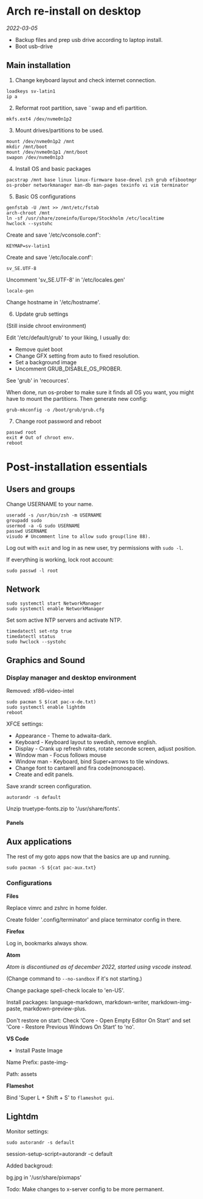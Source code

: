 # Arch re-install on desktop

*2022-03-05*

- Backup files and prep usb drive according to laptop install.
- Boot usb-drive

## Main installation

1. Change keyboard layout and check internet connection.

```
loadkeys sv-latin1
ip a
```

2. Reformat root partition, save ¨swap and efi partition.

```
mkfs.ext4 /dev/nvme0n1p2
```

3. Mount drives/partitions to be used.

```
mount /dev/nvme0n1p2 /mnt
mkdir /mnt/boot
mount /dev/nvme0n1p1 /mnt/boot
swapon /dev/nvme0n1p3
```

4. Install OS and basic packages

```
pacstrap /mnt base linux linux-firmware base-devel zsh grub efibootmgr os-prober networkmanager man-db man-pages texinfo vi vim terminator
```

5. Basic OS configurations

```
genfstab -U /mnt >> /mnt/etc/fstab
arch-chroot /mnt
ln -sf /usr/share/zoneinfo/Europe/Stockholm /etc/localtime
hwclock --systohc
```

Create and save '/etc/vconsole.conf':

```
KEYMAP=sv-latin1
```

Create and save '/etc/locale.conf':

```
sv_SE.UTF-8
```

Uncomment 'sv_SE.UTF-8' in '/etc/locales.gen'

```
locale-gen
```

Change hostname in '/etc/hostname'.

6. Update grub settings

(Still inside chroot environment)

Edit '/etc/default/grub' to your liking, I usually do:
- Remove quiet boot
- Change GFX setting from auto to fixed resolution.
- Set a background image
- Uncomment GRUB_DISABLE_OS_PROBER.

See 'grub' in 'recources'.

When done, run os-prober to make sure it finds all OS you want, you might have to mount the partitions. Then generate new config:

```
grub-mkconfig -o /boot/grub/grub.cfg
```

7. Change root password and reboot

```
passwd root
exit # Out of chroot env.
reboot
```

# Post-installation essentials

## Users and groups
Change USERNAME to your name.

```
useradd -s /usr/bin/zsh -m USERNAME
groupadd sudo
usermod -a -G sudo USERNAME
passwd USERNAME
visudo # Uncomment line to allow sudo group(line 88).
```

Log out with `exit` and log in as new user, try permissions with `sudo -l`.

If everything is working, lock root account:

```
sudo passwd -l root
```

## Network
```
sudo systemctl start NetworkManager
sudo systemctl enable NetworkManager
```

Set som active NTP servers and activate NTP.

```
timedatectl set-ntp true
timedatectl status
sudo hwclock --systohc
```
## Graphics and Sound

### Display manager and desktop environment

Removed: xf86-video-intel

```
sudo pacman S $(cat pac-x-de.txt)
sudo systemctl enable lightdm
reboot
```

XFCE settings:

- Appearance - Theme to adwaita-dark.
- Keyboard - Keyboard layout to swedish, remove english.
- Display - Crank up refresh rates, rotate seconde screen, adjust position.
- Window man - Focus follows mouse
- Window man - Keyboard, bind Super+arrows to tile windows.
- Change font to cantarell and fira code(monospace).
- Create and edit panels.

Save xrandr screen configuration.

```
autorandr -s default
```

Unzip truetype-fonts.zip to '/usr/share/fonts'.

#### Panels

## Aux applications

The rest of my goto apps now that the basics are up and running.

```
sudo pacman -S ${cat pac-aux.txt}
```

### Configurations

**Files**

Replace vimrc and zshrc in home folder.

Create folder '.config/terminator' and place terminator config in there.

**Firefox**

Log in, bookmarks always show.

**Atom**

*Atom is discontiuned as of december 2022, started using vscode instead.*

(Change command to `--no-sandbox` if it's not starting.)

Change package spell-check locale to 'en-US'.

Install packages: language-markdown, markdown-writer, markdown-img-paste, markdown-preview-plus.

Don't restore on start: Check 'Core - Open Empty Editor On Start' and set 'Core - Restore Previous Windows On Start' to 'no'.

**VS Code**

- Install Paste Image

Name Prefix: paste-img-

Path: assets

**Flameshot**

Bind 'Super L + Shift + S' to `flameshot gui`.

## Lightdm

Monitor settings:

```
sudo autorandr -s default
```

session-setup-script=autorandr -c default

Added backgroud:

bg.jpg in '/usr/share/pixmaps'

Todo: Make changes to x-server config to be more permanent.
